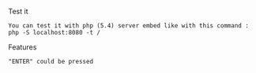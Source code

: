 Test it

    You can test it with php (5.4) server embed like with this command : php -S localhost:8080 -t /

Features

	"ENTER" could be pressed